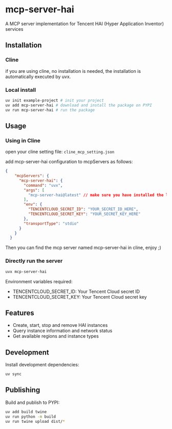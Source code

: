 # mcp-server-hai

A MCP server implementation for Tencent HAI (Hyper Application Inventor) services

## Installation

### Cline
if you are using cline, no installation is needed, the installation is automatically executed by uvx.

### Local install
```bash
uv init example-project # init your project
uv add mcp-server-hai # download and install the package on PYPI
uv run mcp-server-hai # run the package
```


## Usage

### Using in Cline
open your cline setting file: `cline_mcp_setting.json`

add mcp-server-hai configuration to mcpServers as follows:
```json
{
    "mcpServers": {
      "mcp-server-hai": {
        "command": "uvx",
        "args": [
          "mcp-server-hai@latest" // make sure you have installed the latest version, to use a specific version, use mcp-server-hai@version instead
        ],
        "env": {
          "TENCENTCLOUD_SECRET_ID": "YOUR_SECRET_ID_HERE",
          "TENCENTCLOUD_SECRET_KEY": "YOUR_SECRET_KEY_HERE"
        },
        "transportType": "stdio"
      }
    }
  }
```


Then you can find the mcp server named mcp-server-hai in cline, enjoy ;)

### Directly run the server

```bash
uvx mcp-server-hai
```

Environment variables required:
- TENCENTCLOUD_SECRET_ID: Your Tencent Cloud secret ID
- TENCENTCLOUD_SECRET_KEY: Your Tencent Cloud secret key

## Features

- Create, start, stop and remove HAI instances
- Query instance information and network status
- Get available regions and instance types

## Development

Install development dependencies:
```bash
uv sync
```

## Publishing
Build and publish to PYPI:
```bash
uv add build twine
uv run python -m build
uv run twine upload dist/*
